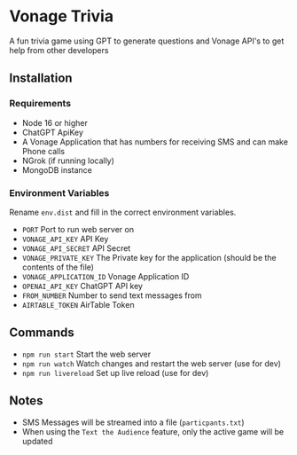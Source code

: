 # Vonage Trivia

A fun trivia game using GPT to generate questions and Vonage API's to get help from other developers

## Installation

### Requirements

- Node 16 or higher
- ChatGPT ApiKey
- A Vonage Application that has numbers for receiving SMS and can make Phone calls
- NGrok (if running locally)
- MongoDB instance

### Environment Variables

Rename `env.dist` and fill in the correct environment variables.

- `PORT` Port to run web server on
- `VONAGE_API_KEY` API Key
- `VONAGE_API_SECRET` API Secret
- `VONAGE_PRIVATE_KEY` The Private key for the application (should be the contents of the file)
- `VONAGE_APPLICATION_ID` Vonage Application ID
- `OPENAI_API_KEY` ChatGPT API key
- `FROM_NUMBER` Number to send text messages from
- `AIRTABLE_TOKEN` AirTable Token

## Commands

- `npm run start` Start the web server
- `npm run watch` Watch changes and restart the web server (use for dev)
- `npm run livereload` Set up live reload (use for dev)

## Notes

- SMS Messages will be streamed into a file (`particpants.txt`)
- When using the `Text the Audience` feature, only the active game will be updated
